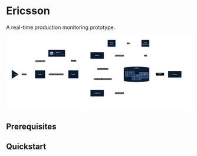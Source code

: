 # Ericsson

A real-time production monitoring prototype.

![System Diagram](./assets/sys-diagram.png)


## Prerequisites


## Quickstart

